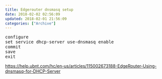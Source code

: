```yaml
---
title: Edgerouter dnsmasq setup
date: 2018-02-02 02:56:09
updated: 2018-02-01 21:56:09
categories: ["Archive"]
---
```


<pre class=prettyprint>
configure
set service dhcp-server use-dnsmasq enable 
commit
save
exit
</pre>




https://help.ubnt.com/hc/en-us/articles/115002673188-EdgeRouter-Using-dnsmasq-for-DHCP-Server